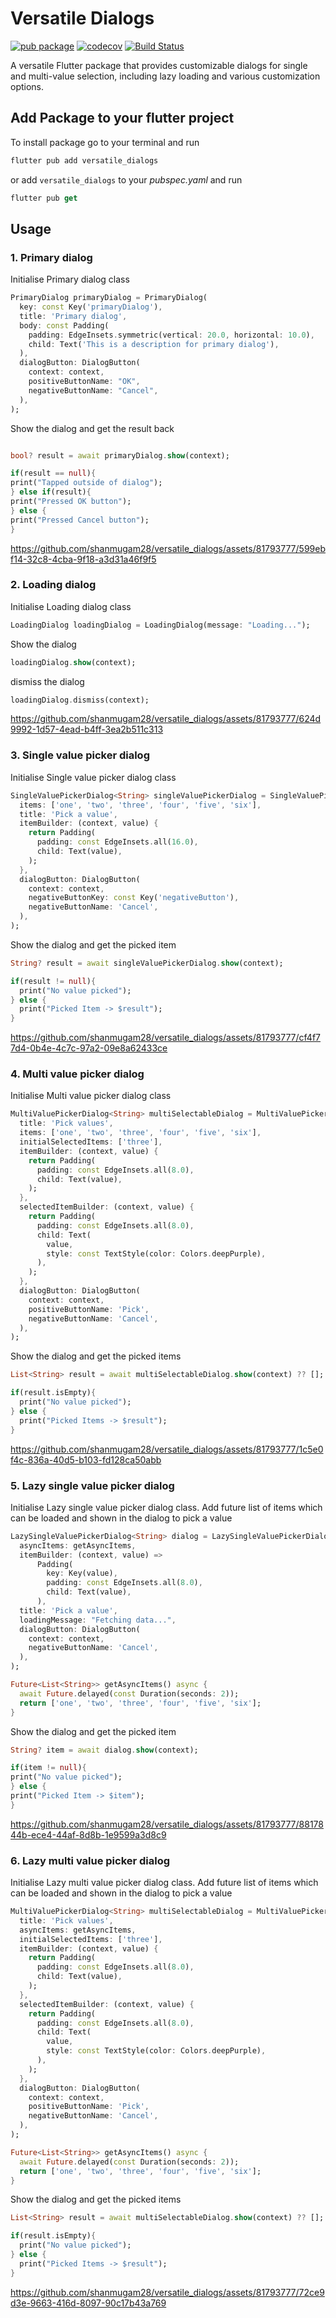 # Versatile Dialogs

[![pub package](https://img.shields.io/pub/v/versatile_dialogs.svg)](https://pub.dartlang.org/packages/versatile_dialogs)
[![codecov](https://codecov.io/gh/shanmugam28/versatile_dialogs/branch/master/graph/badge.svg)](https://codecov.io/gh/shanmugam28/versatile_dialogs)
[![Build Status](https://github.com/shanmugam28/versatile_dialogs/workflows/Package%20Tests/badge.svg?branch=master)](https://github.com/shanmugam28/versatile_dialogs/actions/workflows/flutter_tests.yaml)

A versatile Flutter package that provides customizable dialogs for single and multi-value selection, including lazy loading and various customization options.

## Add Package to your flutter project

To install package go to your terminal and run

```dart
flutter pub add versatile_dialogs
```

or add `versatile_dialogs` to your _pubspec.yaml_ and run

```dart
flutter pub get
```

## Usage

### 1. Primary dialog

Initialise Primary dialog class

```dart
PrimaryDialog primaryDialog = PrimaryDialog(
  key: const Key('primaryDialog'),
  title: 'Primary dialog',
  body: const Padding(
    padding: EdgeInsets.symmetric(vertical: 20.0, horizontal: 10.0),
    child: Text('This is a description for primary dialog'),
  ),
  dialogButton: DialogButton(
    context: context,
    positiveButtonName: "OK",
    negativeButtonName: "Cancel",
  ),
);
```

Show the dialog and get the result back

```dart

bool? result = await primaryDialog.show(context);

if(result == null){
print("Tapped outside of dialog");
} else if(result){
print("Pressed OK button");
} else {
print("Pressed Cancel button");
}
```

https://github.com/shanmugam28/versatile_dialogs/assets/81793777/599ebf14-32c8-4cba-9f18-a3d31a46f9f5

### 2. Loading dialog

Initialise Loading dialog class

```dart
LoadingDialog loadingDialog = LoadingDialog(message: "Loading...");
```

Show the dialog
```dart
loadingDialog.show(context);
```

dismiss the dialog
```dart
loadingDialog.dismiss(context);
```

https://github.com/shanmugam28/versatile_dialogs/assets/81793777/624d9992-1d57-4ead-b4ff-3ea2b511c313

### 3. Single value picker dialog

Initialise Single value picker dialog class

```dart
SingleValuePickerDialog<String> singleValuePickerDialog = SingleValuePickerDialog(
  items: ['one', 'two', 'three', 'four', 'five', 'six'],
  title: 'Pick a value',
  itemBuilder: (context, value) {
    return Padding(
      padding: const EdgeInsets.all(16.0),
      child: Text(value),
    );
  },
  dialogButton: DialogButton(
    context: context,
    negativeButtonKey: const Key('negativeButton'),
    negativeButtonName: 'Cancel',
  ),
);
```

Show the dialog and get the picked item

```dart
String? result = await singleValuePickerDialog.show(context);

if(result != null){
  print("No value picked");
} else {
  print("Picked Item -> $result");
}
```

https://github.com/shanmugam28/versatile_dialogs/assets/81793777/cf4f77d4-0b4e-4c7c-97a2-09e8a62433ce

### 4. Multi value picker dialog

Initialise Multi value picker dialog class

```dart
MultiValuePickerDialog<String> multiSelectableDialog = MultiValuePickerDialog(
  title: 'Pick values',
  items: ['one', 'two', 'three', 'four', 'five', 'six'],
  initialSelectedItems: ['three'],
  itemBuilder: (context, value) {
    return Padding(
      padding: const EdgeInsets.all(8.0),
      child: Text(value),
    );
  },
  selectedItemBuilder: (context, value) {
    return Padding(
      padding: const EdgeInsets.all(8.0),
      child: Text(
        value,
        style: const TextStyle(color: Colors.deepPurple),
      ),
    );
  },
  dialogButton: DialogButton(
    context: context,
    positiveButtonName: 'Pick',
    negativeButtonName: 'Cancel',
  ),
);
```

Show the dialog and get the picked items

```dart
List<String> result = await multiSelectableDialog.show(context) ?? [];

if(result.isEmpty){
  print("No value picked");
} else {
  print("Picked Items -> $result");
}
```

https://github.com/shanmugam28/versatile_dialogs/assets/81793777/1c5e0f4c-836a-40d5-b103-fd128ca50abb

### 5. Lazy single value picker dialog

Initialise Lazy single value picker dialog class.
Add future list of items which can be loaded and shown in the dialog to pick a value

```dart
LazySingleValuePickerDialog<String> dialog = LazySingleValuePickerDialog(
  asyncItems: getAsyncItems,
  itemBuilder: (context, value) =>
      Padding(
        key: Key(value),
        padding: const EdgeInsets.all(8.0),
        child: Text(value),
      ),
  title: 'Pick a value',
  loadingMessage: "Fetching data...",
  dialogButton: DialogButton(
    context: context,
    negativeButtonName: 'Cancel',
  ),
);

Future<List<String>> getAsyncItems() async {
  await Future.delayed(const Duration(seconds: 2));
  return ['one', 'two', 'three', 'four', 'five', 'six'];
}
```

Show the dialog and get the picked item

```dart
String? item = await dialog.show(context);

if(item != null){
print("No value picked");
} else {
print("Picked Item -> $item");
}
```

https://github.com/shanmugam28/versatile_dialogs/assets/81793777/8817844b-ece4-44af-8d8b-1e9599a3d8c9

### 6. Lazy multi value picker dialog

Initialise Lazy multi value picker dialog class.
Add future list of items which can be loaded and shown in the dialog to pick a value

```dart
MultiValuePickerDialog<String> multiSelectableDialog = MultiValuePickerDialog(
  title: 'Pick values',
  asyncItems: getAsyncItems,
  initialSelectedItems: ['three'],
  itemBuilder: (context, value) {
    return Padding(
      padding: const EdgeInsets.all(8.0),
      child: Text(value),
    );
  },
  selectedItemBuilder: (context, value) {
    return Padding(
      padding: const EdgeInsets.all(8.0),
      child: Text(
        value,
        style: const TextStyle(color: Colors.deepPurple),
      ),
    );
  },
  dialogButton: DialogButton(
    context: context,
    positiveButtonName: 'Pick',
    negativeButtonName: 'Cancel',
  ),
);

Future<List<String>> getAsyncItems() async {
  await Future.delayed(const Duration(seconds: 2));
  return ['one', 'two', 'three', 'four', 'five', 'six'];
}
```

Show the dialog and get the picked items

```dart
List<String> result = await multiSelectableDialog.show(context) ?? [];

if(result.isEmpty){
  print("No value picked");
} else {
  print("Picked Items -> $result");
}
```

https://github.com/shanmugam28/versatile_dialogs/assets/81793777/72ce9d3e-9663-416d-8097-90c17b43a769
